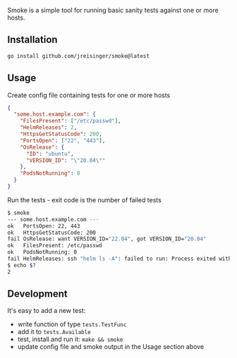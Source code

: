 Smoke is a simple tool for running basic sanity tests against one or more hosts.

## Installation

```sh
go install github.com/jreisinger/smoke@latest
```

## Usage

Create config file containing tests for one or more hosts

```json
{
  "some.host.example.com": {
    "FilesPresent": ["/etc/passwd"],
    "HelmReleases": 2,
    "HttpsGetStatusCode": 200,
    "PortsOpen": ["22", "443"],
    "OsRelease": {
      "ID": "ubuntu",
      "VERSION_ID": "\"20.04\""
    },
    "PodsNotRunning": 0
  }
}
```

Run the tests - exit code is the number of failed tests

```sh
$ smoke
--- some.host.example.com ---
ok   PortsOpen: 22, 443
ok   HttpsGetStatusCode: 200
fail OsRelease: want VERSION_ID="22.04", got VERSION_ID="20.04"
ok   FilesPresent: /etc/passwd
ok   PodsNotRunning: 0
fail HelmReleases: ssh "helm ls -A": failed to run: Process exited with status 127
$ echo $?
2
```

## Development

It's easy to add a new test:

* write function of type `tests.TestFunc`
* add it to `tests.Available`
* test, install and run it: `make && smoke`
* update config file and smoke output in the Usage section above